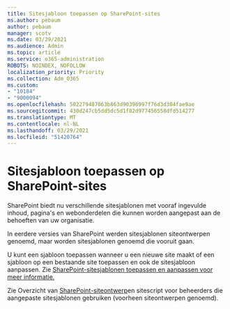 ```yaml
---
title: Sitesjabloon toepassen op SharePoint-sites
ms.author: pebaum
author: pebaum
manager: scotv
ms.date: 03/29/2021
ms.audience: Admin
ms.topic: article
ms.service: o365-administration
ROBOTS: NOINDEX, NOFOLLOW
localization_priority: Priority
ms.collection: Adm_O365
ms.custom:
- "10184"
- "9000094"
ms.openlocfilehash: 502279487063b863d90390997f76d3d304fae9ae
ms.sourcegitcommit: 430d247cb5dd5dc5d1f82d977456558dfd514277
ms.translationtype: MT
ms.contentlocale: nl-NL
ms.lasthandoff: 03/29/2021
ms.locfileid: "51420764"
---
```

# <a name="apply-site-template-to-sharepoint-sites"></a>Sitesjabloon toepassen op SharePoint-sites

SharePoint biedt nu verschillende sitesjablonen met vooraf ingevulde inhoud, pagina's en webonderdelen die kunnen worden aangepast aan de behoeften van uw organisatie. 

In eerdere versies van SharePoint werden sitesjablonen siteontwerpen genoemd, maar worden sitesjablonen genoemd die vooruit gaan. 

U kunt een sjabloon toepassen wanneer u een nieuwe site maakt of een sjabloon op een bestaande site toepassen en ook de sitesjabloon aanpassen. Zie [SharePoint-sitesjablonen toepassen en aanpassen voor meer informatie.](https://support.microsoft.com/office/39382463-0e45-4d1b-be27-0e96aeec8398)

Zie Overzicht van [SharePoint-siteontwerp](https://docs.microsoft.com/sharepoint/dev/declarative-customization/site-design-overview)en sitescript voor beheerders die aangepaste sitesjablonen gebruiken (voorheen siteontwerpen genoemd).
